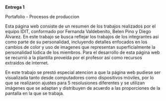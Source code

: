 **Entrega 1**

Portafolio - Procesos de produccion

Esta página web consiste de un resumen de los trabajos realizados por el equipo IDIT, conformado por Fernanda Valdebenito, Belen Pino y Diego Álvarez.
En este trabajo se busca reflejar los trabajos de los integrantes así como parte de su personalidad, incluyendo detalles enfocados en los cambios de color y uso de imagenes que representan superficialmente la personalidad lúdica de los miembros.
Para el desarrollo de esta página web se recurrió a la plantilla proveída por el profesor así como recursos extraidos de internet.

En este trabajo se prestó especial atencion a que la página web pudiese ser visualizada tanto desde computadores como dispositivos móviles, por lo que se realizaron ajustes para 5 resolusiones diferentes y se utilizan imágenes que se adaptan y distribuyen de acuerdo a las proporciones de la pantalla en la que se trabaja.
